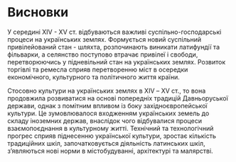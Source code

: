 # Висновки

У середині XIV - XV ст. відбуваються важливі суспільно-господарські процеси на українських землях. Формується новий суспільний привілейований стан - шляхта, розпочинають виникати латифундії та фільварки, а селянство поступово втрачає привілеї і свободи, перетворюючись у підневільний стан на українських землях. Розвиток торгівлі та ремесла сприяв перетворенню міст в осередки економічного, культурного  та політичного життя країни. 

Стосовно культури на українських землях в ХІV – ХV ст., то вона продовжила розвиватися на основі попередніх  традицій Давньоруської держави, однак з помітним впливом із боку західноєвропейської культури. Це зумовлювалося входженням українських земель до складу іноземних держав, внаслідок чого відбувалися процеси взаємопоєднання в культурному житті. Технічний та технологічний прогрес сприяв піднесенню української культури, зростає кількість традиційних шкіл, започатковується діяльність латинських шкіл, з’являються нові норми в містобудуванні, архітектурі та малярстві.